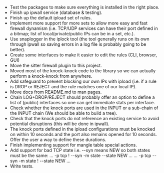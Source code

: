 
* Test the packages to make sure everything is installed in the right place.
* Finish up ipwall service (database & testing).
* Finish up the default ipload set of rules.
* Implement more support for more sets to allow more easy and fast firewall dynamism (i.e. TCP/UDP services can have their port defined in a bitmap; list of local/private/public IPs can be in a set, etc.).
* Use snaplogger in the iplock tool (the tool generally runs on its own through ipwall so saving errors in a log file is probably going to be better).
* Create some interfaces to make it easier to edit the rules (CLI, browser, GUI)
* Move the sitter firewall plugin to this project.
* Moved most of the knock-knock code to the library so we can actually perform a knock-knock from anywhere.
* Add safeguard to prevent blocking our own IPs with ipload (i.e. if a rule is DROP or REJECT and the rule matches one of our local IP).
* Move docs from README.md to man pages.
* Chain LOG+DROP/REJECT should probably offer an option to define a list of (public) interfaces so one can get immediate stats per interface.
* Check whether the knock ports are used in the INPUT or a sub-chain of the INPUT chain (We should be able to build a tree).
* Check that the knock ports do not reference an existing service to avoid potential disruptions (this will be done in ipwall).
* The knock ports defined in the ipload configurations must be knocked on within 10 seconds and the port also remains opened for 10 seconds. Offer the user a way to define these durations.
* Finish implementing support for mangle table special actions.
* Add support for bad TCP state i.e. --syn means NEW so both states must be the same:
      ... -p tcp ! --syn -m state --state NEW ...
      ... -p tcp --syn -m state ! --state NEW ...
* Write tests.

